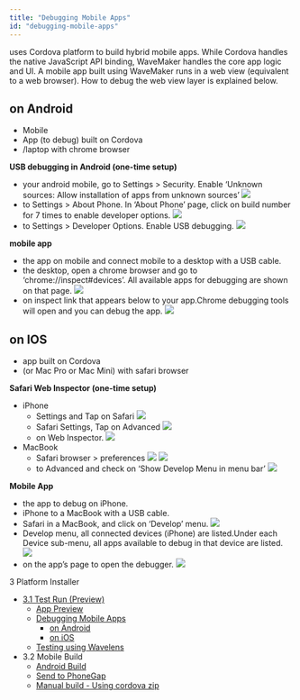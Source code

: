 ```yaml
---
title: "Debugging Mobile Apps"
id: "debugging-mobile-apps"
---
```


uses Cordova platform to build hybrid mobile apps. While Cordova handles the native JavaScript API binding, WaveMaker handles the core app logic and UI. A mobile app built using WaveMaker runs in a web view (equivalent to a web browser). How to debug the web view layer is explained below.

## on Android

- Mobile
- App (to debug) built on Cordova
- /laptop with chrome browser

**USB debugging in Android (one-time setup)**

- your android mobile, go to Settings > Security. Enable ‘Unknown sources: Allow installation of apps from unknown sources’ [![](../assets/debug_andoid_1.png)](../assets/debug_andoid_1.png)
- to Settings > About Phone. In ‘About Phone’ page, click on build number for 7 times to enable developer options. [![](../assets/debug_andoid_2.png)](../assets/debug_andoid_2.png)
- to Settings > Developer Options. Enable USB debugging. [![](../assets/debug_andoid_3.png)](../assets/debug_andoid_3.png)

**mobile app**

- the app on mobile and connect mobile to a desktop with a USB cable.
- the desktop, open a chrome browser and go to ‘chrome://inspect#devices’. All available apps for debugging are shown on that page. [![](../assets/debug_andoid_4.png)](../assets/debug_andoid_4.png)
- on inspect link that appears below to your app.Chrome debugging tools will open and you can debug the app. [![](../assets/debug_andoid_5.png)](../assets/debug_andoid_5.png)

## on IOS

- app built on Cordova
- (or Mac Pro or Mac Mini) with safari browser

**Safari Web Inspector (one-time setup)**

- iPhone
    - Settings and Tap on Safari [![](../assets/debug_ios_1.png)](../assets/debug_ios_1.png)
    - Safari Settings, Tap on Advanced [![](../assets/debug_ios_2.png)](../assets/debug_ios_2.png)
    - on Web Inspector. [![](../assets/debug_ios_3.png)](../assets/debug_ios_3.png)
- MacBook
    - Safari browser > preferences [![](../assets/debug_ios_4.png)](../assets/debug_ios_4.png) [![](../assets/debug_ios_5.png)](../assets/debug_ios_5.png)
    - to Advanced and check on ‘Show Develop Menu in menu bar’ [![](../assets/debug_ios_6.png)](../assets/debug_ios_6.png)

**Mobile App**

- the app to debug on iPhone.
- iPhone to a MacBook with a USB cable.
- Safari in a MacBook, and click on ‘Develop’ menu. [![](../assets/debug_ios_7.png)](../assets/debug_ios_7.png)
- Develop menu, all connected devices (iPhone) are listed.Under each Device sub-menu, all apps available to debug in that device are listed. [![](../assets/debug_ios_8.png)](../assets/debug_ios_8.png)
- on the app’s page to open the debugger. [![](../assets/debug_ios_9.png)](../assets/debug_ios_9.png)

3 Platform Installer

- [3.1 Test Run (Preview)](#)
    - [App Preview](/learn/hybrid-mobile/test-run/#preview)
    - [Debugging Mobile Apps](#)
        - [on Android](#android)
        - [on iOS](#ios)
    - [Testing using Wavelens](/learn/hybrid-mobile/testing-hybrid-mobile-apps-using-wavelens/)
- 3.2 Mobile Build
    - [Android Build](/learn/hybrid-mobile/mobile-build/#android)
    - [Send to PhoneGap](/learn/hybrid-mobile/mobile-build-phonegap/#phonegap)
    - [Manual build - Using cordova zip](/learn/hybrid-mobile/mobile-build-manual/#manual)
